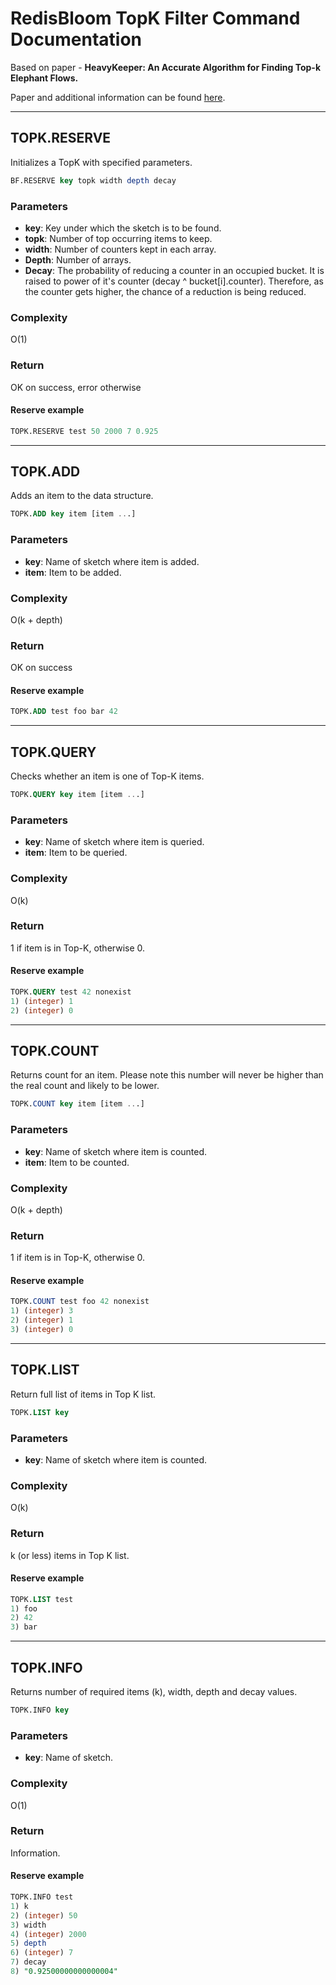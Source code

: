 # RedisBloom TopK Filter Command Documentation

Based on paper - **HeavyKeeper: An Accurate Algorithm for Finding Top-k Elephant Flows.**

Paper and additional information can be found [here](https://www.usenix.org/conference/atc18/presentation/gong).

***

## TOPK.RESERVE

Initializes a TopK with specified parameters.

```sql
BF.RESERVE key topk width depth decay
```

### Parameters

* **key**: Key under which the sketch is to be found.
* **topk**: Number of top occurring items to keep.
* **width**: Number of counters kept in each array.
* **Depth**: Number of arrays.
* **Decay**: The probability of reducing a counter in an occupied bucket. It is raised to power of it's counter (decay ^ bucket[i].counter). Therefore, as the counter gets higher, the chance of a reduction is being reduced.

### Complexity

O(1)

### Return

OK on success, error otherwise

#### Reserve example

```sql
TOPK.RESERVE test 50 2000 7 0.925
```

***

## TOPK.ADD

Adds an item to the data structure.

```sql
TOPK.ADD key item [item ...]
```

### Parameters

* **key**: Name of sketch where item is added.
* **item**: Item to be added.

### Complexity

O(k + depth)

### Return

OK on success

#### Reserve example

```sql
TOPK.ADD test foo bar 42
```

***

## TOPK.QUERY

Checks whether an item is one of Top-K items.

```sql
TOPK.QUERY key item [item ...]
```

### Parameters

* **key**: Name of sketch where item is queried.
* **item**: Item to be queried.

### Complexity

O(k)

### Return

1 if item is in Top-K, otherwise 0.

#### Reserve example

```sql
TOPK.QUERY test 42 nonexist
1) (integer) 1
2) (integer) 0
```

***

## TOPK.COUNT

Returns count for an item. Please note this number will never be higher than the real count and likely to be lower.

```sql
TOPK.COUNT key item [item ...]
```

### Parameters

* **key**: Name of sketch where item is counted.
* **item**: Item to be counted.

### Complexity

O(k + depth)

### Return

1 if item is in Top-K, otherwise 0.

#### Reserve example

```sql
TOPK.COUNT test foo 42 nonexist
1) (integer) 3
2) (integer) 1
3) (integer) 0
```

***

## TOPK.LIST

Return full list of items in Top K list.

```sql
TOPK.LIST key
```

### Parameters

* **key**: Name of sketch where item is counted.

### Complexity

O(k)

### Return

k (or less) items in Top K list.

#### Reserve example

```sql
TOPK.LIST test
1) foo
2) 42
3) bar
```

***

## TOPK.INFO

Returns number of required items (k), width, depth and decay values.

```sql
TOPK.INFO key
```

### Parameters

* **key**: Name of sketch.

### Complexity

O(1)

### Return

Information.

#### Reserve example

```sql
TOPK.INFO test
1) k
2) (integer) 50
3) width
4) (integer) 2000
5) depth
6) (integer) 7
7) decay
8) "0.92500000000000004"
```